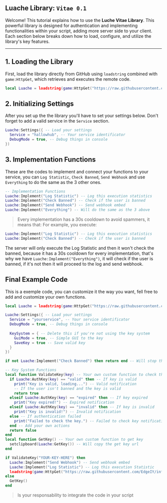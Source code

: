 ## Luache Library: `Vitae 0.1`

Welcome! This tutorial explains how to use the **Luche Vitae Library**. This powerful library is designed for authentication and implementing functionalities within your script, adding more server side to your client. Each section below breaks down how to load, configure, and utilize the library's key features.

---

## 1. Loading the Library

First, load the library directly from GitHub using `loadstring` combined with `game:HttpGet`, which retrieves and executes the remote code.

```lua
local Luache = loadstring(game:HttpGet("https://raw.githubusercontent.com/Moligrafi001/Luche-Vitae/refs/heads/main/Auth.lua"))() -- Load the Library
```

## 2. Initializing Settings

After you set up the the library you'll have to set your settings below. Don't forget to add a valid service in the `Service` section.

```lua
Luache:Settings({ -- Load your settings
  Service = "hallowhub", -- Your service identificator
  DebugMode = true, -- Debug things in console
})
```

## 3. Implementation Functions

These are the codes to implement and connect your functions to your service, you can `Log Statistic`, `Check Banned`, `Send Webhook` and use `Everything` to do the same as the 3 other ones.

```lua
-- Implementation Functions
Luache:Implement("Log Statistic") -- Log this execution statistics
Luache:Implement("Check Banned") -- Check if the user is banned
Luache:Implement("Send Webhook") -- Send webhook embed
Luache:Implement("Everything") -- Will do the same as the 3 above
```

> Every implementation has a 30s cooldown to avoid spammers, it means that: For example, you execute:

```lua
Luache:Implement("Log Statistic") -- Log this execution statistics
Luache:Implement("Check Banned") -- Check if the user is banned
```

The server will only execute the Log Statistic and then it won't check the banned, because it has a 30s cooldown for every implementation, that's why we have `Luache:Implement("Everything")`, it will check if the user is banned, if it's not then it will proceed to the log and send webhook.

## Final Example Code

This is a exemple code, you can customize it the way you want, fell free to add and customize your own functions.

```lua
local Luache = loadstring(game:HttpGet("https://raw.githubusercontent.com/Moligrafi001/Luche-Vitae/refs/heads/main/Source/Library.lua"))() -- Load the Library

Luache:Settings({ -- Load your settings
  Service = "yourservice", -- Your service identificator
  DebugMode = true, -- Debug things in console
  
  KeySystem = { -- Delete this if you're not using the key system
    GuiMode = true, -- Simple GUI to the key
    SaveKey = true -- Save valid key
  }
})

if not Luache:Implement("Check Banned") then return end -- Will stop the script if the user is banned

-- Key System Functions
local function ValidateKey(key) -- Your own custom function to check the key
  if Luache:AuthKey(key) == "valid" then -- If key is valid
    print("Key is valid, loading...") -- Valid notification
    -- If the user isn't banned and the key is valid
    return true
  elseif Luache:AuthKey(key) == "expired" then -- If key expired
    print("Key expired!") -- Expired notification
  elseif Luache:AuthKey(key) == "invalid" then -- If key is invalid
    print("Key is invalid!") -- Invalid notification
  else -- If authentication failed
    print("Failed to check the key.") -- Failed to check key notification
  end -- Add your own actions
  return false
end
local function GetKey() -- Your own custom function to get key
  setclipboard(Luache:GetKey()) -- Will copy the get key url
end

if ValidateKey("YOUR-KEY-HERE") then
  Luache:Implement("Send Webhook") -- Send webhook embed
  Luache:Implement("Log Statistic") -- Log this execution Statistic
  loadstring(game:HttpGet("https://raw.githubusercontent.com/EdgeIY/infiniteyield/master/source"))() -- Will execute infiniteyield
else
  GetKey()
end
```

> Is your responsability to integrate the code in your script
